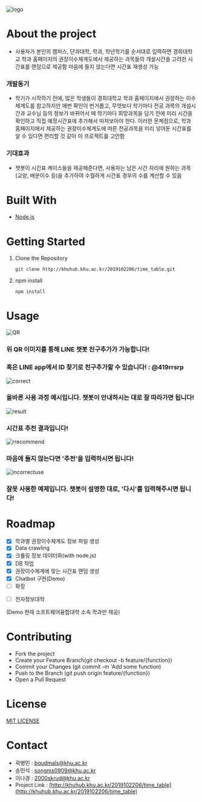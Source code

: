 ![logo](./img/linelogo.jpeg)

# About the project
+ 사용자가 본인의 캠퍼스, 단과대학, 학과, 학년학기를 순서대로 입력하면 경희대학교 학과 홈페이지의 권장이수체계도에서 제공하는 과목들의 개설시간을 고려한 시간표를 랜덤으로 제공함
마음에 들지 않는다면 시간표 재생성 가능 




### 개발동기
+ 학기가 시작하기 전에, 많은 학생들이 경희대학교 학과 홈페이지에서 권장하는 이수체계도를 참고하지만 매번 확인이 번거롭고, 무엇보다 학기마다 전공 과목의 개설시간과 교수님 등의 정보가 바뀌어서 매 학기마다 희망과목을 담기 전에 미리 시간을 확인하고 직접 예정시간표에 추가해서 따져보아야 한다. 
이러한 문제점으로, 학과 홈페이지에서 제공하는 권장이수체계도에 따른 전공과목을 미리 넣어둔 시간표를 알 수 있다면 편리할 것 같아 이 프로젝트를 고안함



 
### 기대효과
+ 챗봇이 시간표 케이스들을 제공해준다면, 사용자는 남은 시간 자리에 원하는 과목(교양, 배분이수 등)을 추가하여 수월하게 시간표 경우의 수를 계산할 수 있음




# Built With
* [Node.js](https://nodejs.org/)




# Getting Started
1. Clone the Repository
   ```
   git clone http://khuhub.khu.ac.kr/2019102206/time_table.git
   ```
2. npm install
   ```
   npm install
   ```




# Usage
![QR](./img/KHUchedule.png)
### 위 QR 이미지를 통해 LINE 챗봇 친구추가가 가능합니다!
### 혹은 LINE app에서 ID 찾기로 친구추가할 수 있습니다! : @419rrsrp


![correct](./img/correctuse.jpeg)
### 올바른 사용 과정 예시입니다. 챗봇이 안내하시는 대로 잘 따라가면 됩니다!
 
![result](./img/provideSchedule.jpeg)
### 시간표 추천 결과입니다!

![rrecommend](./img/recommend.jpeg)
### 마음에 들지 않는다면 '추천'을 입력하시면 됩니다!

![incorrectuse](./img/incorrect.jpeg)
### 잘못 사용한 예제입니다. 챗봇이 설명한 대로, '다시'를 입력해주시면 됩니다!






# Roadmap
* [x] 학과별 권장이수체계도 정보 파일 생성
* [x] Data crawling
* [x] 크롤링 정보 데이터화(with node.js)
* [x] DB 작업
* [x] 권장이수체계에 맞는 시간표 랜덤 생성
* [x] Chatbot 구현(Demo)
* [ ] 확장
 - [ ] 전자정보대학


(Demo 현재 소프트웨어융합대학 소속 학과만 제공)




# Contributing
* Fork the project
* Create your Feature Branch(git checkout -b feature/{function})
* Commit your Changes (git commit -m 'Add some function)
* Push to the Branch (git push origin feature/{function})
* Open a Pull Request




# License
[MIT LICENSE](LICENSE)




# Contact
* 곽병민 : bqudmals@khu.ac.kr
* 송민석 : songms0909@khu.ac.kr
* 이나경 : 2000skrud@khu.ac.kr
* Project Link : [http://khuhub.khu.ac.kr/2019102206/time_table](http://khuhub.khu.ac.kr/2019102206/time_table)
